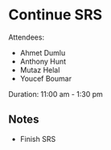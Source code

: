 # Continue SRS

Attendees:

- Ahmet Dumlu
- Anthony Hunt
- Mutaz Helal
- Youcef Boumar

Duration: 11:00 am - 1:30 pm

## Notes

- Finish SRS
